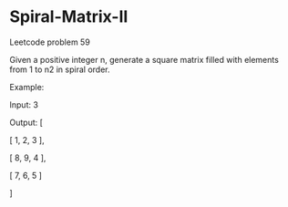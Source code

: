 # Spiral-Matrix-II
Leetcode problem 59

Given a positive integer n, generate a square matrix filled with elements from 1 to n2 in spiral order.

Example:

Input: 3

Output:
[

 [ 1, 2, 3 ],
 
 [ 8, 9, 4 ],
 
 [ 7, 6, 5 ]
 
]
